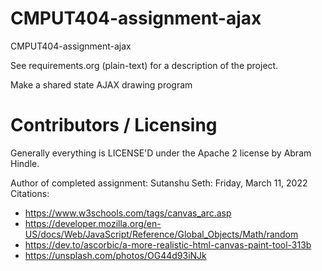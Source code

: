CMPUT404-assignment-ajax
==============================

CMPUT404-assignment-ajax

See requirements.org (plain-text) for a description of the project.

Make a shared state AJAX drawing program

Contributors / Licensing
========================

Generally everything is LICENSE'D under the Apache 2 license by Abram Hindle.

Author of completed assignment: Sutanshu Seth: Friday, March 11, 2022
Citations: 
- https://www.w3schools.com/tags/canvas_arc.asp
- https://developer.mozilla.org/en-US/docs/Web/JavaScript/Reference/Global_Objects/Math/random
- https://dev.to/ascorbic/a-more-realistic-html-canvas-paint-tool-313b
- https://unsplash.com/photos/OG44d93iNJk

